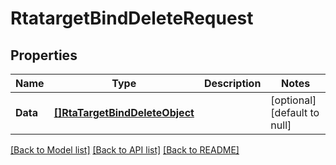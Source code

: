 # RtatargetBindDeleteRequest

## Properties
Name | Type | Description | Notes
------------ | ------------- | ------------- | -------------
**Data** | [**[]RtaTargetBindDeleteObject**](rta_target_bind_delete_object.md) |  | [optional] [default to null]

[[Back to Model list]](../README.md#documentation-for-models) [[Back to API list]](../README.md#documentation-for-api-endpoints) [[Back to README]](../README.md)


